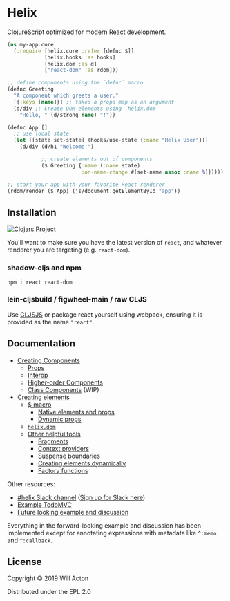 # Helix

ClojureScript optimized for modern React development.


```clojure
(ns my-app.core
  (:require [helix.core :refer [defnc $]]
            [helix.hooks :as hooks]
            [helix.dom :as d]
            ["react-dom" :as rdom]))

;; define components using the `defnc` macro
(defnc Greeting
  "A component which greets a user."
  [{:keys [name]}] ;; takes a props map as an argument
  (d/div ;; Create DOM elements using `helix.dom`
    "Hello, " (d/strong name) "!"))

(defnc App []
  ;; use local state
  (let [[state set-state] (hooks/use-state {:name "Helix User"})]
    (d/div (d/h1 "Welcome!")

           ;; create elements out of components
           ($ Greeting {:name (:name state)
                        :on-name-change #(set-name assoc :name %)}))))

;; start your app with your favorite React renderer
(rdom/render ($ App) (js/document.getElementById "app"))
```

## Installation

[![Clojars Project](https://img.shields.io/clojars/v/lilactown/helix.svg)](https://clojars.org/lilactown/helix)

You'll want to make sure you have the latest version of `react`, and whatever
renderer you are targeting (e.g. `react-dom`).


### shadow-cljs and npm

```
npm i react react-dom
```

### lein-cljsbuild / figwheel-main / raw CLJS

Use [CLJSJS](https://github.com/cljsjs/packages/tree/master/react) or package
react yourself using webpack, ensuring it is provided as the name `"react"`.

## Documentation

- [Creating Components](./docs/creating-components.md)
  - [Props](./docs/creating-components.md#props)
  - [Interop](./docs/creating-components.md#interop)
  - [Higher-order Components](./docs/creating-components.md#higher-order-components)
  - [Class Components](./docs/creating-components.md#class-components) (WIP)
- [Creating elements](./docs/creating-elements.md)
  - [$ macro](https://github.com/Lokeh/helix/blob/master/docs/creating-elements.md#-macro)
    - [Native elements and props](https://github.com/Lokeh/helix/blob/master/docs/creating-elements.md#native-elements-and-props)
    - [Dynamic props](https://github.com/Lokeh/helix/blob/master/docs/creating-elements.md#dynamic-props)
  - [`helix.dom`](https://github.com/Lokeh/helix/blob/master/docs/creating-elements.md#helixdom)
  - [Other helpful tools](https://github.com/Lokeh/helix/blob/master/docs/creating-elements.md#other-helpful-tools)
    - [Fragments](https://github.com/Lokeh/helix/blob/master/docs/creating-elements.md#fragments)
    - [Context providers](https://github.com/Lokeh/helix/blob/master/docs/creating-elements.md#context-providers)
    - [Suspense boundaries](https://github.com/Lokeh/helix/blob/master/docs/creating-elements.md#suspense-boundaries)
    - [Creating elements dynamically](https://github.com/Lokeh/helix/blob/master/docs/creating-elements.md#creating-elements-dynamically)
    - [Factory functions](https://github.com/Lokeh/helix/blob/master/docs/creating-elements.md#factory-functions)


Other resources:

- [#helix Slack channel](https://clojurians.slack.com/archives/CRRJBCX7S) ([Sign up for Slack here](http://clojurians.net))
- [Example TodoMVC](https://github.com/Lokeh/helix-todo-mvc)
- [Future looking example and discussion](https://gist.github.com/Lokeh/e93a1a0ab25d40df006d77f405c1e535)

Everything in the forward-looking example and discussion has been implemented except for annotating expressions with metadata like `^:memo` and `^:callback`.


## License

Copyright © 2019 Will Acton

Distributed under the EPL 2.0
